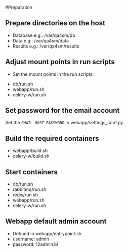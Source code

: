 #Preparation

## Prepare directories on the host
* Database e.g.:	/var/qa4sm/db
* Data e.g.:		/var/qa4sm/data
* Results e.g.:		/var/qa4sm/results

## Adjust mount points in run scripts
* Set the mount points in the run scripts:
- db/run.sh
- webapp/run.sh
- celery-w/run.sh

## Set password for the email account
Set the `EMAIL_HOST_PASSWORD` in webapp/settings_conf.py

## Build the required containers
* webapp/build.sh
* celery-w/build.sh

## Start containers
* db/run.sh
* rabbitmq/run.sh
* redis/run.sh
* webapp/run.sh
* celery-w/run.sh

## Webapp default admin account
* Defined in webapp/entrypoint.sh
* username: admin
* password: 12admin34